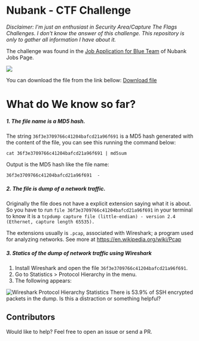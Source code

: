 # Nubank - CTF Challenge

*Disclaimer: I'm just an enthusiast in Security Area/Capture The Flags Challenges. I don't know the answer of this challenge. 
This repository is only to gather all information I have about it.*

The challenge was found in the [Job Application for Blue Team](https://boards.greenhouse.io/nubank/jobs/1776009?t=b58135231) of Nubank Jobs Page.

![](https://i.imgur.com/IGRqAWv.png)

You can download the file from the link bellow:
[Download file](https://nu-blueteam-hiring.s3.amazonaws.com/36f3e3709766c41204bafcd21a96f691)

# What do We know so far?

##### 1. The file name is a MD5 hash.
The string `36f3e3709766c41204bafcd21a96f691` is a MD5 hash generated with the content of the file, you can see this running the command below:

`cat 36f3e3709766c41204bafcd21a96f691 | md5sum`

Output is the MD5 hash like the file name:

`36f3e3709766c41204bafcd21a96f691  -`

##### 2. The file is dump of a network traffic.

Originally the file does not have a explicit extension saying what it is about. So you have to run `file 36f3e3709766c41204bafcd21a96f691` in your terminal to know it is a `tcpdump capture file (little-endian) - version 2.4 (Ethernet, capture length 65535).` 

The extensions usually is `.pcap`, associated with Wireshark; a program used for analyzing networks. See more at https://en.wikipedia.org/wiki/Pcap

##### 3. Statics of the dump of network traffic using Wireshark

1. Install Wireshark and open the file `36f3e3709766c41204bafcd21a96f691`.
2. Go to Statistics > Protocol Hierarchy in the menu.
3. The following appears:

![Wireshark Protocol Hierarchy Statistics](https://i.imgur.com/f6dqLkC.png)
There is 53.9% of SSH encrypted packets in the dump. Is this a distraction or something helpful?

## Contributors

Would like to help? Feel free to open an issue or send a PR.




